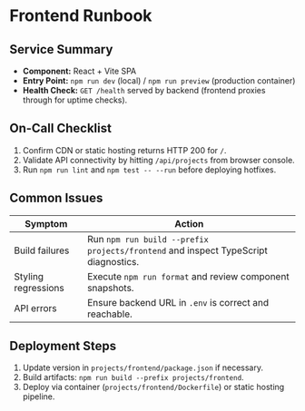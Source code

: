 # Frontend Runbook

## Service Summary
- **Component:** React + Vite SPA
- **Entry Point:** `npm run dev` (local) / `npm run preview` (production container)
- **Health Check:** `GET /health` served by backend (frontend proxies through for uptime checks).

## On-Call Checklist
1. Confirm CDN or static hosting returns HTTP 200 for `/`.
2. Validate API connectivity by hitting `/api/projects` from browser console.
3. Run `npm run lint` and `npm test -- --run` before deploying hotfixes.

## Common Issues
| Symptom | Action |
|---------|--------|
| Build failures | Run `npm run build --prefix projects/frontend` and inspect TypeScript diagnostics. |
| Styling regressions | Execute `npm run format` and review component snapshots. |
| API errors | Ensure backend URL in `.env` is correct and reachable. |

## Deployment Steps
1. Update version in `projects/frontend/package.json` if necessary.
2. Build artifacts: `npm run build --prefix projects/frontend`.
3. Deploy via container (`projects/frontend/Dockerfile`) or static hosting pipeline.
